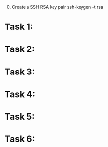 0. Create a SSH RSA key pair
    ssh-keygen -t rsa
# Task 1: 
# Task 2:
# Task 3:
# Task 4:
# Task 5:
# Task 6:

    